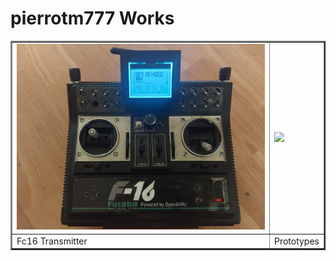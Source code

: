 # pierrotm777 Works

<table border="2">
<tr>
<td><img src="https://github.com/Ingwie/OpenAVRc_Hw/blob/V3/User's%20OpenAVRc%20Transmitters/pierrotm777/Fc16/IMG_1.jpg" border="0"/></td>
<td><img src="https://github.com/Ingwie/OpenAVRc_Hw/blob/V3/User's%20OpenAVRc%20Transmitters/pierrotm777/My_Prototypes/IMG.jpg" border="0"/></td>
</tr>
<tr>
<td>Fc16 Transmitter</td><td>Prototypes</td>
</tr>
</table>

